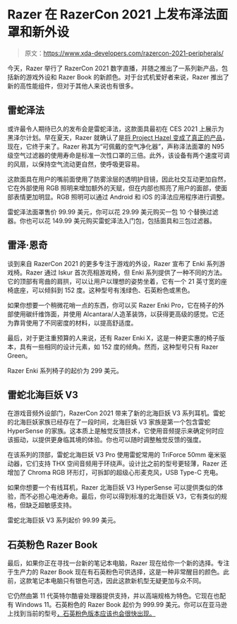 # Razer 在 RazerCon 2021 上发布泽法面罩和新外设

> 原文：<https://www.xda-developers.com/razercon-2021-peripherals/>

今天，Razer 举行了 RazerCon 2021 数字直播，并随之推出了一系列新产品，包括新的游戏外设和 Razer Book 的新颜色。对于台式机爱好者来说，Razer 推出了新的高性能组件，但对于其他人来说也有很多。

## 雷蛇泽法

或许最令人期待已久的发布会是雷蛇泽法，这款面具最初在 CES 2021 上展示为黑泽尔计划。早在夏天，Razer 就确认了是[将 Project Hazel 变成了真正的产品](https://www.xda-developers.com/razer-project-hazel-rgb-face-mask-production/)，现在，它终于来了。Razer 称其为“可佩戴的空气净化器”，声称泽法面罩的 N95 级空气过滤器的使用寿命是标准一次性口罩的三倍。此外，该设备有两个速度可调的风扇，以保持空气流动更自然，使呼吸更容易。

这款面具在用户的嘴前面使用了防雾涂层的透明护目镜，因此社交互动更加自然，它在外部使用 RGB 照明来增加额外的天赋，但在内部也照亮了用户的面部，使面部表情更加明显。RGB 照明可以通过 Android 和 iOS 的泽法应用程序进行调整。

雷蛇泽法面罩售价 99.99 美元，你可以花 29.99 美元购买一包 10 个替换过滤器。你也可以花 149.99 美元购买雷蛇泽法入门包，包括面具和三包过滤器。

## 雷泽·恩奇

谈到来自 RazerCon 2021 的更多专注于游戏的外设，Razer 宣布了 Enki 系列游戏椅。Razer 通过 Iskur 首次亮相游戏椅，但 Enki 系列提供了一种不同的方法。它的顶部有弯曲的肩拱，可以让用户以理想的姿势坐着，它有一个 21 英寸宽的座椅底座，可以倾斜到 152 度。这种型号有浅绿色、石英粉色或黑色。

如果你想要一个稍微花哨一点的东西，你可以买 Razer Enki Pro，它在椅子的外部使用碳纤维饰面，并使用 Alcantara/人造革装饰，以获得更高级的感觉。它还为靠背使用了不同密度的材料，以提高舒适度。

最后，对于更注重预算的人来说，还有 Razer Enki X，这是一种更实惠的椅子版本，具有一些相同的设计元素，如 152 度的倾角。然而，这种型号只有 Razer Green。

Razer Enki 系列椅子的起价为 299 美元。

## 雷蛇北海巨妖 V3

在游戏音频外设部门，RazerCon 2021 带来了新的北海巨妖 V3 系列耳机。雷蛇的北海巨妖家族已经存在了一段时间，北海巨妖 V3 家族是第一个包含雷蛇 HyperSense 的家族。这本质上是触觉反馈技术，它使用音频提示来确定何时应该振动，以提供更身临其境的体验。你也可以随时调整触觉反馈的强度。

在该系列的顶部，雷蛇北海巨妖 V3 Pro 使用雷蛇常用的 TriForce 50mm 毫米驱动器，它们支持 THX 空间音频用于环绕声。设计比之前的型号更轻薄，Razer 还增加了 Chroma RGB 环形灯，可拆卸的超级心形麦克风，USB Type-C 充电。

如果你想要一个有线耳机，Razer 北海巨妖 V3 HyperSense 可以提供类似的体验，而不必担心电池寿命。最后，你可以得到标准的北海巨妖 V3，它有类似的规格，但缺乏超敏感支持。

雷蛇北海巨妖 V3 系列起价 99.99 美元。

## 石英粉色 Razer Book

最后，如果你正在寻找一台新的笔记本电脑，Razer 现在给你一个新的选择。专注于生产力的 Razer Book 现在有石英粉色可供选择，这是一种非常醒目的颜色。此前，这款笔记本电脑只有银色可选，因此这款新机型无疑更加与众不同。

它仍然由第 11 代英特尔酷睿处理器提供支持，并以高端规格为特色。它现在也配有 Windows 11。石英粉色的 Razer Book 起价为 999.99 美元。你可以在亚马逊上找到当前的型号[，石英粉色版本应该也会很快出现。](https://www.amazon.com/Razer-Book-Laptop-i7-1165G7-Thunderbolt/dp/B08LQ45M5W?tag=xda-7c3osaj-20&ascsubtag=UUxdaUeUpU4929&asc_refurl=https%3A%2F%2Fwww.xda-developers.com%2Frazercon-2021-peripherals%2F&asc_campaign=Short-Term)